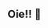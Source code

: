 ## Oie!! 👋

<!--
**drehcris/drehcris** is a ✨ _special_ ✨ repository because its `README.md` (this file) appears on your GitHub profile.

Meu nome é Andressa e atualmente curso Ciencia de Dados. Amo estudar dados e sou entusiasta em machine e deep learning!
